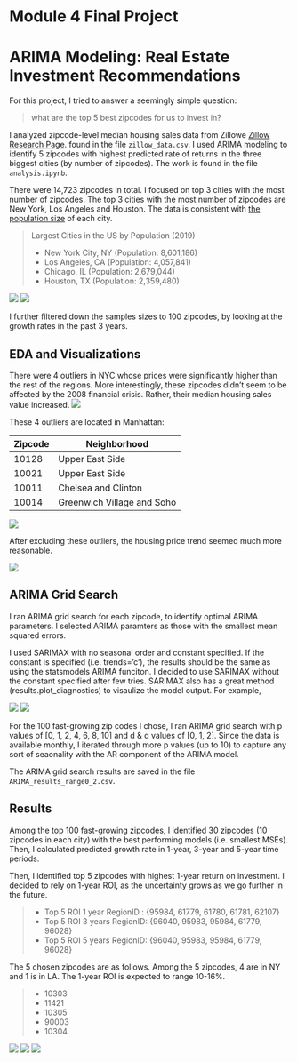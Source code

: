 
# Module 4 Final Project 
# ARIMA Modeling: Real Estate Investment Recommendations

For this project, I tried to answer a seemingly simple question:

> what are the top 5 best zipcodes for us to invest in?

I analyzed zipcode-level median housing sales data from Zillowe [Zillow Research Page](https://www.zillow.com/research/data/). found in the file `zillow_data.csv`. I used ARIMA modeling to identify 5 zipcodes with highest predicted rate of returns in the three biggest cities (by number of zipcodes). The work is found in the file `analysis.ipynb`.

There were 14,723 zipcodes in total. I focused on top 3 cities with the most number of zipcodes. The top 3 cities with the most number of zipcodes are New York, Los Angeles and Houston. The data is consistent with [the population size](http://worldpopulationreview.com/us-cities/) of each city.

> Largest Cities in the US by Population (2019)
> * New York City, NY (Population: 8,601,186)
> * Los Angeles, CA (Population: 4,057,841)
> * Chicago, IL (Population: 2,679,044)
> * Houston, TX (Population: 2,359,480)

<img src='https://github.com/wendysjkim/dsc-mod-4-project-online-ds-pt-051319/blob/work/images/0.%20Zipcode%20Count.png'>
<img src='https://github.com/wendysjkim/dsc-mod-4-project-online-ds-pt-051319/blob/work/images/1.%20Top%203%20Bubble.png'>
  
I further filtered down the samples sizes to 100 zipcodes, by looking at the growth rates in the past 3 years.

## EDA and Visualizations
There were 4 outliers in NYC whose prices were significantly higher than the rest of the regions. More interestingly, these zipcodes didn’t seem to be affected by the 2008 financial crisis. Rather, their median housing sales value increased.
<img src='https://github.com/wendysjkim/dsc-mod-4-project-online-ds-pt-051319/blob/work/images/2.%20Top%203%20Price.png'>

These 4 outliers are located in Manhattan:

| Zipcode | Neighborhood  |
|--------|--------------  |
| 10128 | Upper East Side | 
| 10021 | Upper East Side   |
| 10011 | Chelsea and Clinton | 
| 10014 | Greenwich Village and Soho| 

<img src='https://github.com/wendysjkim/dsc-mod-4-project-online-ds-pt-051319/blob/work/images/3.%20NY%20Outliers.png'>

After excluding these outliers, the housing price trend seemed much more reasonable.

<img src='https://github.com/wendysjkim/dsc-mod-4-project-online-ds-pt-051319/blob/work/images/4.%20Top%203%20Excl.%20Outliers.png'>

## ARIMA Grid Search
I ran ARIMA grid search for each zipcode, to identify optimal ARIMA parameters. I selected ARIMA paramters as those with the smallest mean squared errors.

I used SARIMAX with no seasonal order and constant specified. If the constant is specified (i.e. trends=’c’), the results should be the same as using the statsmodels ARIMA funciton. I decided to use SARIMAX without the constant specified after few tries. SARIMAX also has a great method (results.plot_diagnostics) to visaulize the model output. For example,

<img src='https://github.com/wendysjkim/dsc-mod-4-project-online-ds-pt-051319/blob/work/images/5.%2011356%20plot%20diagnostics.png'>
<img src='https://github.com/wendysjkim/dsc-mod-4-project-online-ds-pt-051319/blob/work/images/6.%2011356%20projection.png'>

For the 100 fast-growing zip codes I chose, I ran ARIMA grid search with p values of [0, 1, 2, 4, 6, 8, 10] and d & q values of [0, 1, 2]. Since the data is available monthly, I iterated through more p values (up to 10) to capture any sort of seaonality with the AR component of the ARIMA model.

The ARIMA grid search results are saved in the file `ARIMA_results_range0_2.csv`.

## Results
Among the top 100 fast-growing zipcodes, I identified 30 zipcodes (10 zipcodes in each city) with the best performing models (i.e. smallest MSEs). Then, I calculated predicted growth rate in 1-year, 3-year and 5-year time periods.

Then, I identified top 5 zipcodes with highest 1-year return on investment. I decided to rely on 1-year ROI, as the uncertainty grows as we go further in the future.

> * Top 5 ROI 1 year RegionID : {95984, 61779, 61780, 61781, 62107}
> * Top 5 ROI 3 years RegionID: {96040, 95983, 95984, 61779, 96028}
> * Top 5 ROI 5 years RegionID: {96040, 95983, 95984, 61779, 96028}

The 5 chosen zipcodes are as follows. Among the 5 zipcodes, 4 are in NY and 1 is in LA. The 1-year ROI is expected to range 10-16%.
 > * 10303
 > * 11421 
 > * 10305
 > * 90003
 > * 10304
 
<img src='https://github.com/wendysjkim/dsc-mod-4-project-online-ds-pt-051319/blob/work/images/7.%20Results%20Pred%20Conf.png'>
<img src='https://github.com/wendysjkim/dsc-mod-4-project-online-ds-pt-051319/blob/work/images/8.%20Results%20Pred.png'>
<img src='https://github.com/wendysjkim/dsc-mod-4-project-online-ds-pt-051319/blob/work/images/9.%20Results%20map.png'>
